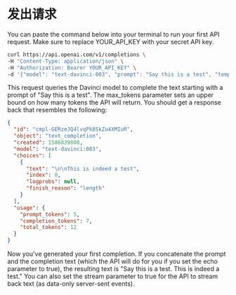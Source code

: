 # 发出请求

You can paste the command below into your terminal to run your first API request. Make sure to replace YOUR_API_KEY with your secret API key.

```sh
curl https://api.openai.com/v1/completions \
-H "Content-Type: application/json" \
-H "Authorization: Bearer YOUR_API_KEY" \
-d '{"model": "text-davinci-003", "prompt": "Say this is a test", "temperature": 0, "max_tokens": 7}'
```

This request queries the Davinci model to complete the text starting with a prompt of "Say this is a test". The max_tokens parameter sets an upper bound on how many tokens the API will return. You should get a response back that resembles the following:

```json
{
  "id": "cmpl-GERzeJQ4lvqPk8SkZu4XMIuR",
  "object": "text_completion",
  "created": 1586839808,
  "model": "text-davinci:003",
  "choices": [
    {
      "text": "\n\nThis is indeed a test",
      "index": 0,
      "logprobs": null,
      "finish_reason": "length"
    }
  ],
  "usage": {
    "prompt_tokens": 5,
    "completion_tokens": 7,
    "total_tokens": 12
  }
}
```

Now you've generated your first completion. If you concatenate the prompt and the completion text (which the API will do for you if you set the echo parameter to true), the resulting text is "Say this is a test. This is indeed a test." You can also set the stream parameter to true for the API to stream back text (as data-only server-sent events).

